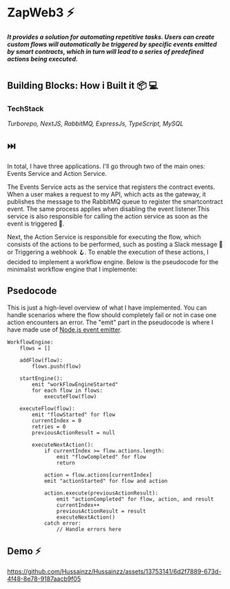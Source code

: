 
# **ZapWeb3** ⚡️
##### It provides a solution for automating repetitive tasks. Users can create custom flows will automatically be triggered by specific events emitted by smart contracts, which in turn will lead to a series of predefined actions being executed. 
#

## **Building Blocks: How i Built it** 📦 💻

### TechStack
*Turborepo, NextJS, RabbitMQ, ExpressJs, TypeScript, MySQL*


## ⏭️


In total, I have three applications. I'll go through two of the main ones: Events Service and Action Service.

The Events Service acts as the service that registers the contract events. When a user makes a request to my API, which acts as the gateway, it publishes the message to the RabbitMQ queue to register the smartcontract event. The same process applies when disabling the event listener.This service is also responsible for calling the action service as soon as the event is triggered 📣.

Next, the Action Service is responsible for executing the flow, which consists of the actions to be performed, such as posting a Slack message 💌 or Triggering a webhook 🪝. To enable the execution of these actions, I decided to implement a workflow engine. Below is the pseudocode for the minimalist workflow engine that I implemente:




## Psedocode
This is just a high-level overview of what I have implemented. You can handle scenarios where the flow should completely fail or not in case one action encounters an error. The "emit" part in the pseudocode is where I have made use of [Node.js event emitter](https://nodejs.org/en/learn/asynchronous-work/the-nodejs-event-emitter).
```
WorkflowEngine:
    flows = []

    addFlow(flow):
        flows.push(flow)

    startEngine():
        emit "workFlowEngineStarted"
        for each flow in flows:
            executeFlow(flow)

    executeFlow(flow):
        emit "flowStarted" for flow
        currentIndex = 0
        retries = 0
        previousActionResult = null

        executeNextAction():
            if currentIndex >= flow.actions.length:
                emit "flowCompleted" for flow
                return

            action = flow.actions[currentIndex]
            emit "actionStarted" for flow and action

            action.execute(previousActionResult):
                emit "actionCompleted" for flow, action, and result
                currentIndex++
                previousActionResult = result
                executeNextAction()
            catch error:
                // Handle errors here 
```

## Demo ⚡️

https://github.com/Hussainzz/Hussainzz/assets/13753141/6d2f7889-673d-4f48-8e78-9187aacb9f05
